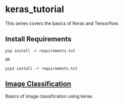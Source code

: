 # keras_tutorial

This series covers the basics of Keras and Tensorflow.

## Install Requirements

```
pip install -r requirements.txt

OR

pip3 install -r requirements.txt
```

## [Image Classification](./image_classification/)

Basics of image classification using keras.
